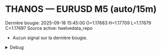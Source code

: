 # THANOS — EURUSD M5 (auto/15m)
Dernière bougie: 2025-09-18 15:45:00  O=1.17683  H=1.17709  L=1.17679  C=1.17697
Source active: twelvedata_repo

- Aucun signal sur la dernière bougie.

<details><summary>Debug</summary>

- TD_API_KEY manquant.

</details>